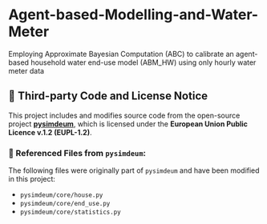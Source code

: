 # Agent-based-Modelling-and-Water-Meter
Employing Approximate Bayesian Computation (ABC) to calibrate an agent-based household water end-use model (ABM_HW) using only hourly water meter data

## 📄 Third-party Code and License Notice
This project includes and modifies source code from the open-source project **[pysimdeum](https://github.com/KWR-Water/pysimdeum)**, which is licensed under the **European Union Public Licence v.1.2 (EUPL-1.2)**.

### 🔗 Referenced Files from `pysimdeum`:

The following files were originally part of `pysimdeum` and have been modified in this project:

- `pysimdeum/core/house.py`  
- `pysimdeum/core/end_use.py`  
- `pysimdeum/core/statistics.py`  
